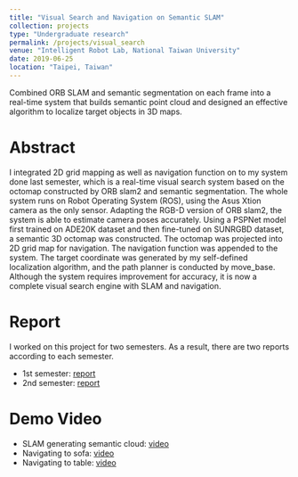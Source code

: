 ```yaml
---
title: "Visual Search and Navigation on Semantic SLAM"
collection: projects
type: "Undergraduate research"
permalink: /projects/visual_search
venue: "Intelligent Robot Lab, National Taiwan University"
date: 2019-06-25
location: "Taipei, Taiwan"
---
```


Combined ORB SLAM and semantic segmentation on each frame into a real-time system that builds semantic point
cloud and designed an effective algorithm to localize target objects in 3D maps.

Abstract
======
I integrated 2D grid mapping as well as navigation function on to my system done last semester, 
which is a real-time visual search system based on the octomap constructed by ORB slam2 and semantic segmentation. 
The whole system runs on Robot Operating System (ROS), using the Asus Xtion camera as the only sensor. 
Adapting the RGB-D version of ORB slam2, the system is able to estimate camera poses accurately. 
Using a PSPNet model first trained on ADE20K dataset and then fine-tuned on SUNRGBD dataset, a semantic 3D octomap was constructed. 
The octomap was projected into 2D grid map for navigation. The navigation function was appended to the system. 
The target coordinate was generated by my self-defined localization algorithm, and the path planner is conducted by move_base. 
Although the system requires improvement for accuracy, it is now a complete visual search engine with SLAM and navigation.

Report
======
I worked on this project for two semesters. As a result, there are two reports according to each semester.
* 1st semester: [report](http://evamo0508.github.io/files/2018Fall-IntelligentRobotLab-VisualSearch.pdf)
* 2nd semester: [report](http://evamo0508.github.io/files/2019Spring-IntelligentRobotLab-VisualSearch.pdf)

Demo Video
======
* SLAM generating semantic cloud: [video](https://drive.google.com/file/d/13WXFYHC0hlNgMXLzRmV7hypxP5TygQem/view?usp=sharing)
* Navigating to sofa: [video](https://drive.google.com/file/d/1zIc7AbNamPJLpbrz8zDTxw0Pp96S0Rvh/view?usp=sharing)
* Navigating to table: [video](https://drive.google.com/file/d/1H5fR3RUE8n3YiWmMPbDvjZMg4Z1dhT_6/view?usp=sharing)
